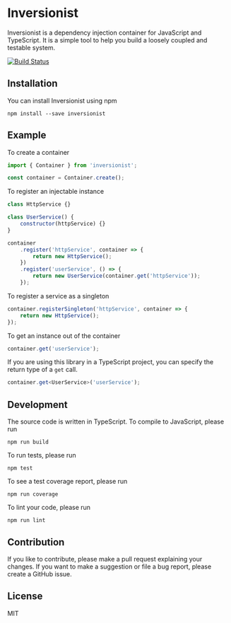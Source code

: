 # Inversionist

Inversionist is a dependency injection container for JavaScript and TypeScript. It is a simple tool to help you build a loosely coupled and testable system.

[![Build Status](https://travis-ci.org/davidchin/inversionist.svg?branch=master)](https://travis-ci.org/davidchin/inversionist)

## Installation

You can install Inversionist using npm

```
npm install --save inversionist
```

## Example

To create a container

```js
import { Container } from 'inversionist';

const container = Container.create();
```

To register an injectable instance

```js
class HttpService {}
```

```js
class UserService() {
    constructor(httpService) {}
}
```

```js
container
    .register('httpService', container => {
        return new HttpService();
    })
    .register('userService', () => {
        return new UserService(container.get('httpService'));
    });
```

To register a service as a singleton

```js
container.registerSingleton('httpService', container => {
    return new HttpService();
});
```

To get an instance out of the container

```js
container.get('userService');
```

If you are using this library in a TypeScript project, you can specify the return type of a `get` call.

```ts
container.get<UserService>('userService');
```

## Development

The source code is written in TypeScript. To compile to JavaScript, please run

```
npm run build
```

To run tests, please run

```
npm test
```

To see a test coverage report, please run

```
npm run coverage
```

To lint your code, please run

```
npm run lint
```

## Contribution

If you like to contribute, please make a pull request explaining your changes. If you want to make a suggestion or file a bug report, please create a GitHub issue.

## License

MIT

